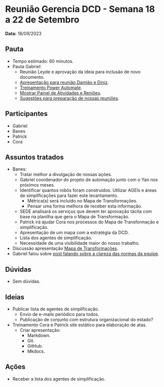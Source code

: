 # Reunião Gerencia DCD - Semana 18 a 22 de Setembro

**Data:** 18/09/2023

## Pauta
- Tempo estimado: 60 minutos.
- Pauta Gabriel:
    - Reunião Leyde e aprovação da ideia para inclusão de novo documento.
    - [Apresentação para reunião Damião e Diniz](https://suges-mg.github.io/reveal.js/presentations/20230918_fluxo_documentos_canais_digitais/index.html).
    - [Treinamento Power Automate](../20230919_treinamento_power_automate).
    - [Mostrar Painel de Atividades e Reniões](https://github.com/orgs/suges-mg/projects/1/views/3).
    - [Sugestões para preparação de nossas reuniões](https://suges-mg.github.io/handbook/atas/).

## Participantes
- Gabriel
- Banes
- Patrick
- Cora

## Assuntos tratados
- Banes:
    - Tratar melhor a divulgação de nossas ações.
    - Gabriel coordenador do projeto de automação junto com o Yan nos próximos meses.
    - Identificar quantos robôs foram construídos. Utilizar AGEIs e áreas de simplificações para fazer este levantamento.
      - Métrica(s) será incluído no Mapa de Transformações.
      - Pensar uma forma melhora de receber esta informação.
    - SEDE analisará os serviços que devem ter aprovação tácita com base na planilha que gera o Mapa de Transformação.
    - Patrick irá ajudar Cora nos processos do Mapa de Transformação e simplificação.
    - Apresentação de um mapa com a estratégia da DCD.
    - Lista dos agentes de simplificação.
    - Necessidade de uma visibilidade maior do nosso trabalho.
- Discussão apresentação [Mapa de Transformações](https://suges-mg.github.io/reveal.js/presentations/20230918_fluxo_documentos_canais_digitais/index.htm).
- Gabriel falou sobre [post falando sobre a clareza das normas da equipe](https://ofuturojacomecou.com.br/blog/como-o-github-pode-ser-utilizado-para-facilitar-o-entendimento-das-normas-de-sua-equipe/).

## Dúvidas
- Sem dúvidas.

## Ideias
- Publicar lista de agentes de simplificação.
    - Envio de e-mails periódico para todos.
    - Publicação de conjunto com estrutura organizacional do estado?
- Treinamento Cora e Patrick site estático para elaboração de atas.
    - Criar apresentação:
        - Markdown.
        - Git.
        - GitHub.
        - Mkdocs.

## Ações
- Receber a lista dos agentes de simplificação.
